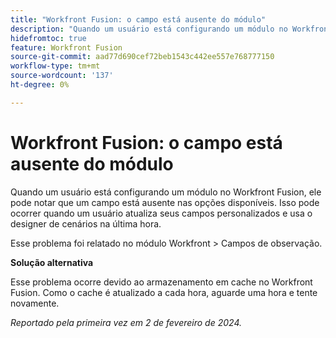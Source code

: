 ```yaml
---
title: "Workfront Fusion: o campo está ausente do módulo"
description: "Quando um usuário está configurando um módulo no Workfront Fusion, ele pode notar que um campo está ausente nas opções disponíveis. Isso pode ocorrer quando um usuário atualiza seus campos personalizados e usa o designer de cenários na última hora."
hidefromtoc: true
feature: Workfront Fusion
source-git-commit: aad77d690cef72beb1543c442ee557e768777150
workflow-type: tm+mt
source-wordcount: '137'
ht-degree: 0%

---
```



# Workfront Fusion: o campo está ausente do módulo

Quando um usuário está configurando um módulo no Workfront Fusion, ele pode notar que um campo está ausente nas opções disponíveis. Isso pode ocorrer quando um usuário atualiza seus campos personalizados e usa o designer de cenários na última hora.

Esse problema foi relatado no módulo Workfront > Campos de observação.

**Solução alternativa**

Esse problema ocorre devido ao armazenamento em cache no Workfront Fusion. Como o cache é atualizado a cada hora, aguarde uma hora e tente novamente.

_Reportado pela primeira vez em 2 de fevereiro de 2024._
